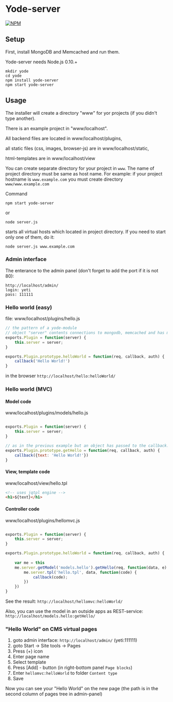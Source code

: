 Yode-server
===========

[![NPM](https://nodei.co/npm/yode-server.png)](https://nodei.co/npm/yode-server/)

## Setup

First, install MongoDB and Memcached and run them. 

Yode-server needs Node.js 0.10.+

```
mkdir yode
cd yode
npm install yode-server
npm start yode-server
```

## Usage

The installer will create a directory "www" for yor projects (if you didn't type another). 

There is an example project in "www/localhost". 

All backend files are located in www/localhost/plugins,

all static files (css, images, browser-js) are in www/localhost/static,

html-templates are in www/localhost/view

You can create separate directory for your project in ```www```. The name of project directory must be same as host name. For example: if your project hostname is ```www.example.com``` you must create directory ```www/www.example.com```

Command
```
npm start yode-server
```
or
```
node server.js
```
starts all virtual hosts which located in project directory. If you need to start only one of them, do it:

```
node server.js www.example.com
```

### Admin interface

The enterance to the admin panel (don't forget to add the port if it is not 80):

```
http://localhost/admin/
login: yeti
pass: 111111
```

### Hello world (easy)

file: www/localhost/plugins/hello.js
```javascript
// the pattern of a yode-module
// object "server" contents connections to mongodb, memcached and has more useful properties 
exports.Plugin = function(server) {
    this.server = server;
}

exports.Plugin.prototype.helloWorld = function(req, callback, auth) {
    callback('Hello World!')
}
```

in the browser ```http://localhost/hello:helloWorld/```

### Hello world (MVC)

#### Model code 
www/localhost/plugins/models/hello.js
```javascript

exports.Plugin = function(server) {
    this.server = server;
}

// as in the previous example but an object has passed to the callback.
exports.Plugin.prototype.getHello = function(req, callback, auth) {
    callback({text: 'Hello World!'})
}

```

#### View, template code 
www/localhost/view/hello.tpl
```html
<!-- uses jqtpl engine -->
<h1>${text}</h1>
```

#### Controller code 
www/localhost/plugins/hellomvc.js
```javascript

exports.Plugin = function(server) {
    this.server = server;
}

exports.Plugin.prototype.helloWorld = function(req, callback, auth) {
    
    var me = this
    me.server.getModel('models.hello').getHello(req, function(data, e) {
        me.server.tpl('hello.tpl', data, function(code) {
            callback(code);
        })
    })
}

```

See the result: ```http://localhost/hellomvc:helloWorld/```

Also, you can use the model in an outside apps as REST-service: ```http://localhost/models.hello:getHello/``` 

### "Hello World" on CMS virtual pages 

1. goto admin interface: ```http://localhost/admin/``` (yeti:111111)
2. goto Start -> Site tools -> Pages
3. Press (+) icon
4. Enter page name
5. Select template
5. Press [Add] - button (in right-bottom panel ```Page blocks```)
6. Enter ```hellomvc:helloWorld``` to folder ```Content type```
7. Save

Now you can see your "Hello World" on the new page (the path is in the second column of pages tree in admin-panel)
